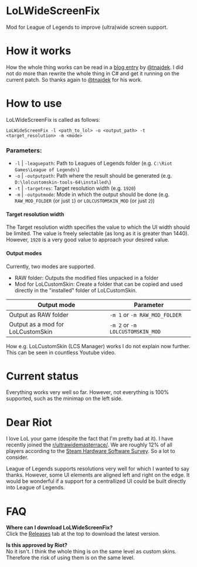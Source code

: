 # LoLWideScreenFix

Mod for League of Legends to improve (ultra)wide screen support.

# How it works

How the whole thing works can be read in a [blog entry](https://www.doppnet.com/hacking-league-of-legends-hud.html) by [@tnajdek](https://github.com/tnajdek/). I did not do more than rewrite the whole thing in C# and get it running on the current patch. So thanks again to [@tnajdek](https://github.com/tnajdek/) for his work.

# How to use

LoLWideScreenFix is called as follows:

```LoLWideScreenFix -l <path_to_lol> -o <output_path> -t <target_resolution> -m <mode>```

### Parameters:

  * ```-l``` |  ```-leaguepath```: Path to Leagues of Legends folder (e.g. ```C:\Riot Games\League of Legends\```)
  * ```-o``` |  ```-outputpath```: Path where the result should be generated (e.g. ```D:\lolcustomskin-tools-64\installed\```)
  * ```-t``` |  ```-targetres```: Target resolution width (e.g. ```1920```)
  * ```-m``` |  ```-outputmode```: Mode in which the output should be done (e.g. ```RAW_MOD_FOLDER``` (or just ```1```) or ```LOLCUSTOMSKIN_MOD``` (or just ```2```))

#### Target resolution width

The Target resolution width specifies the value to which the UI width should be limited. The value is freely selectable (as long as it is greater than 1440). However, ``1920`` is a very good value to approach your desired value.

#### Output modes

Currently, two modes are supported. 

* RAW folder: Outputs the modified files unpacked in a folder
* Mod for LoLCustomSkin: Create a folder that can be copied and used directly in the "installed" folder of LoLCustomSkin.

| Output mode                       | Parameter                                |
|-----------------------------------|------------------------------------------|
| Output as RAW folder              | ```-m 1``` or ```-m RAW_MOD_FOLDER```    |
| Output as a mod for LoLCustomSkin | ```-m 2``` or ```-m LOLCUSTOMSKIN_MOD``` | 

How e.g. LoLCustomSkin (LCS Manager) works I do not explain now further. This can be seen in countless Youtube video.

# Current status

Everything works very well so far. However, not everything is 100% supported, such as the minimap on the left side.

# Dear Riot

I love LoL your game (despite the fact that I'm pretty bad at it). I have recently joined the [r/ultrawidemasterrace/](https://www.reddit.com/r/ultrawidemasterrace/). We are roughly 12% of all players according to the [Steam Hardware Software Survey](https://store.steampowered.com/hwsurvey/Steam-Hardware-Software-Survey-Welcome-to-Steam). So a lot to consider.

League of Legends supports resolutions very well for which I wanted to say thanks. However, some UI elements are aligned left and right on the edge. It would be wonderful if a support for a centrallized UI could be built directly into League of Legends.

# FAQ
**Where can I download LoLWideScreenFix?**  
Click the [Releases](https://github.com/Rerago/LoLWideScreenFix/releases) tab at the top to download the latest version.

**Is this approved by Riot?**  
No it isn't. I think the whole thing is on the same level as custom skins. Therefore the risk of using them is on the same level.

